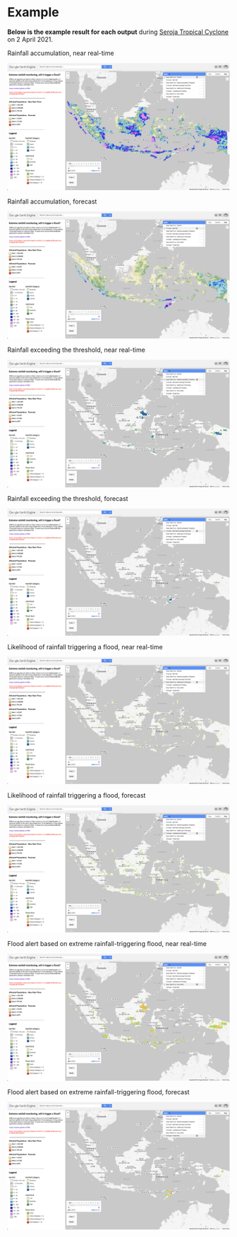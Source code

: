 # Example

**Below is the example result for each output** during [Seroja Tropical Cyclone](https://en.wikipedia.org/wiki/Cyclone_Seroja) on 2 April 2021.

Rainfall accumulation, near real-time

![ex1](./img/ex1.png)

Rainfall accumulation, forecast

![ex2](./img/ex2.png)

Rainfall exceeding the threshold, near real-time

![ex3](./img/ex3.png)

Rainfall exceeding the threshold, forecast

![ex4](./img/ex4.png)

Likelihood of rainfall triggering a flood, near real-time

![ex5](./img/ex5.png)

Likelihood of rainfall triggering a flood, forecast

![ex6](./img/ex6.png)

Flood alert based on extreme rainfall-triggering flood, near real-time

![ex7](./img/ex7.png)

Flood alert based on extreme rainfall-triggering flood, forecast

![ex8](./img/ex8.png)

